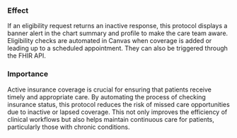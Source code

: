 ### Effect
If an eligibility request returns an inactive response, this protocol displays a banner alert in the chart summary and profile to make the care team aware. Eligibility checks are automated in Canvas when coverage is added or leading up to a scheduled appointment. They can also be triggered through the FHIR API.

### Importance
Active insurance coverage is crucial for ensuring that patients receive timely and appropriate care. By automating the process of checking insurance status, this protocol reduces the risk of missed care opportunities due to inactive or lapsed coverage. This not only improves the efficiency of clinical workflows but also helps maintain continuous care for patients, particularly those with chronic conditions.


